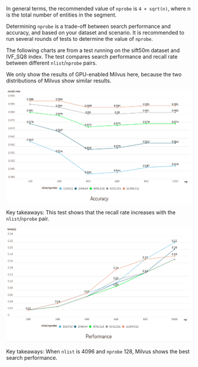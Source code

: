 In general terms, the recommended value of <code>nprobe</code> is <code>4 &times; sqrt(n)</code>, where n is the total number of entities in the segment.

Determining `nprobe` is a trade-off between search performance and accuracy, and based on your dataset and scenario. It is recommended to run several rounds of tests to determine the value of `nprobe`.

The following charts are from a test running on the sift50m dataset and IVF\_SQ8 index. The test compares search performance and recall rate between different `nlist`/`nprobe` pairs.

<div class="alert note">

We only show the results of GPU-enabled Milvus here, because the two distributions of Milvus show similar results.

</div>

![Accuracy](../../../assets/accuracy_nlist_nprobe.png)

Key takeaways: This test shows that the recall rate increases with the `nlist`/`nprobe` pair.

![Performance](../../../assets/performance_nlist_nprobe.png)

Key takeaways: When `nlist` is 4096 and `nprobe` 128, Milvus shows the best search performance.
